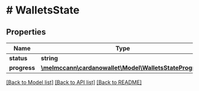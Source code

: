 # # WalletsState

## Properties

Name | Type | Description | Notes
------------ | ------------- | ------------- | -------------
**status** | **string** |  | 
**progress** | [**\melmccann\cardanowallet\Model\WalletsStateProgress**](WalletsStateProgress.md) |  | [optional] 

[[Back to Model list]](../../README.md#documentation-for-models) [[Back to API list]](../../README.md#documentation-for-api-endpoints) [[Back to README]](../../README.md)


